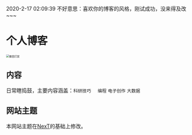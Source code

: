 2020-2-17 02:09:39 
不好意思：喜欢你的博客的风格，刚试成功，没来得及改~~~

# 个人博客

<img src="https://images4git-1301301910.cos.ap-beijing.myqcloud.com/forPay/payWX.png" alt ="微信打赏" style="zoom:50%;" />

## 内容

日常瞎捣鼓，主要内容涵盖：`科研技巧  `  `编程` `电子创作` `大数据`

## 网站主题

本网站主题在[NexT](http://jekyllthemes.org/themes/jekyll-theme-next/)的基础上修改。
